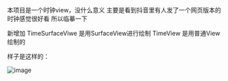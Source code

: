

本项目是一个时钟view，没什么意义 主要是看到抖音里有人发了一个网页版本的时钟感觉很好看  所以临摹一下

新增加 TimeSurfaceViwe 是用SurfaceView进行绘制
       TimeView  是用普通View绘制的

样子是这样的：


![image](https://github.com/yuxitong/TimeView/blob/master/Example.gif)